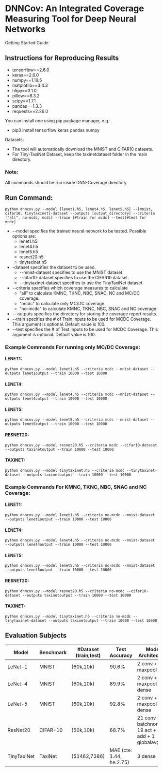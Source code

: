 
# DNNCov: An Integrated Coverage Measuring Tool for Deep Neural Networks

Getting Started Guide

## Instructions for Reproducing Results
- tensorflow==2.6.0
- keras==2.6.0
- numpy==1.19.5
- matplotlib==3.4.3
- h5py==3.1.0
- pillow==8.3.2
- scipy==1.7.1
- pandas==1.3.3
- requests==2.26.0

You can install one using pip package manager, e.g.:
   - pip3 install tensorflow keras pandas numpy
   
Datasets:
-	The tool will automatically download the MNIST and CIFAR10 datasets.  
-	For Tiny-TaxiNet Dataset, keep the taxinetdataset folder in the main directory. 
### Note:
All commands should be run inside DNN-Coverage directory.

## Run Command:

`python dnncov.py --model [lenet1.h5, lenet4.h5, lenet5.h5] --[mnist, cifar10, tinytaxinet]-dataset --outputs [output_directory] --criteria ["all", no-mcdc, mcdc] --train [#train for mcdc] --test[#test for mcdc]`

- \-\-model specifies the trained neural network to be tested. Possible options are: 
 	- lenet1.h5 
	- lenet4.h5 
	- lenet5.h5
	- resnet20.h5
	- tinytaxinet.h5
- \-dataset specifies the dataset to be used. 	
	- \-\-mnist-dataset specifies to use the MNIST dataset.
	- \-\-cifar10-dataset specifies to use the CIFAR10 dataset.
	- \-\-tinytaxinet-dataset specifies to use the TinyTaxiNet dataset.
- \-\-criteria specifies which coverage measures to calculate
	-  "all" to calculate KMNC, TKNC, NBC, SNAC, NC and MC/DC coverage. 
	-  "mcdc" to calculate only MC/DC coverage.
	-  "no-mcdc" to calculate KMNC, TKNC, NBC, SNAC and NC coverage. 
- \-\- outputs specifies the directory for storing the coverage report results.
- \-\-train specifies the # of Train inputs to be used for MCDC Coverage. This argument is optional. Default value is 100.
- \-\-test specifies the # of Test inputs to be used for MCDC Coverage. This argument is optional. Default value is 100.


### Example Commands For running only MC/DC Coverage:

#### LENET1:
`python dnncov.py --model lenet1.h5 --criteria mcdc --mnist-dataset --outputs lenet1output --train 10000 --test 10000`

#### LENET4:
`python dnncov.py --model lenet4.h5 --criteria mcdc --mnist-dataset --outputs lenet4output --train 10000 --test 10000`

#### LENET5:
`python dnncov.py --model lenet5.h5 --criteria mcdc --mnist-dataset --outputs lenet5output --train 10000 --test 10000`

#### RESNET20:
`python dnncov.py --model resnet20.h5 --criteria mcdc --cifar10-dataset --outputs taxinetoutput --train 10000 --test 10000`

#### TAXINET:
`python dnncov.py --model tinytaxinet.h5 --criteria mcdc --tinytaxinet-dataset --outputs taxinetoutput --train 10000 --test 10000`

### Example Commands For KMNC, TKNC, NBC, SNAC and NC Coverage:

#### LENET1:
`python dnncov.py --model lenet1.h5 --criteria no-mcdc --mnist-dataset --outputs lenet1output --train 10000 --test 10000`

#### LENET4:
`python dnncov.py --model lenet4.h5 --criteria no-mcdc --mnist-dataset --outputs lenet4output --train 10000 --test 10000`

#### LENET5:
`python dnncov.py --model lenet5.h5 --criteria no-mcdc --mnist-dataset --outputs lenet5output --train 10000 --test 10000`

#### RESNET20:
`python dnncov.py --model resnet20.h5 --criteria no-mcdc --cifar10-dataset --outputs taxinetoutput --train 10000 --test 10000`

#### TAXINET:
`python dnncov.py --model tinytaxinet.h5 --criteria no-mcdc --tinytaxinet-dataset --outputs taxinetoutput --train 10000 --test 10000`

## Evaluation Subjects
| Model       | Benchmark | #Dataset  (train,test) | Test Accuracy             | Model Architecture                                         |
|-------------|-----------|------------------------|---------------------------|------------------------------------------------------------|
| LeNet-1     | MNIST     | (60k,10k)              | 90.6%                     | 2 conv + 2 maxpool                                         |
| LeNet-4     | MNIST     | (60k,10k)              | 89.9%                     | 2 conv + 2 maxpool + 1 dense                               |
| LeNet-5     | MNIST     | (60k,10k)              | 92.8%                     | 2 conv + 2 maxpool + 2 dense                               |
| ResNet20    | CIFAR-10  | (50k,10k)              | 68.7%                     | 21 conv + 19 batchnorm + 19 act  + 9 add + 1 globalavgpool |
| TinyTaxiNet | TaxiNet   | (51462,7386)           | MAE  (cte: 1.44, he:2.75) | 3 dense                                                    |

